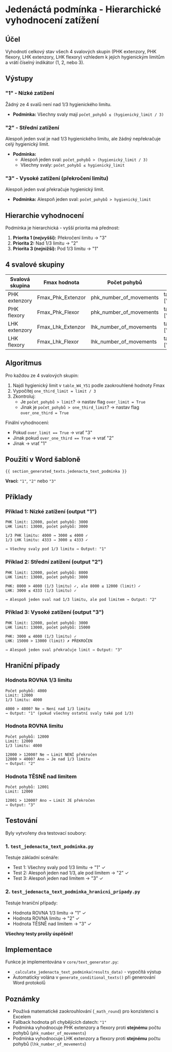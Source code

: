 # Jedenáctá podmínka - Hierarchické vyhodnocení zatížení

## Účel
Vyhodnotí celkový stav všech 4 svalových skupin (PHK extenzory, PHK flexory, LHK extenzory, LHK flexory) vzhledem k jejich hygienickým limitům a vrátí číselný indikátor (1, 2, nebo 3).

## Výstupy

### "1" - Nízké zatížení
Žádný ze 4 svalů není nad 1/3 hygienického limitu.
- **Podmínka:** Všechny svaly mají `počet_pohybů ≤ (hygienický_limit / 3)`

### "2" - Střední zatížení
Alespoň jeden sval je nad 1/3 hygienického limitu, ale žádný nepřekračuje celý hygienický limit.
- **Podmínka:**
  - Alespoň jeden sval: `počet_pohybů > (hygienický_limit / 3)`
  - Všechny svaly: `počet_pohybů ≤ hygienický_limit`

### "3" - Vysoké zatížení (překročení limitu)
Alespoň jeden sval překračuje hygienický limit.
- **Podmínka:** Alespoň jeden sval: `počet_pohybů > hygienický_limit`

## Hierarchie vyhodnocení
Podmínka je hierarchická - vyšší priorita má přednost:
1. **Priorita 1 (nejvyšší):** Překročení limitu → "3"
2. **Priorita 2:** Nad 1/3 limitu → "2"
3. **Priorita 3 (nejnižší):** Pod 1/3 limitu → "1"

## 4 svalové skupiny

| Svalová skupina | Fmax hodnota | Počet pohybů | Limit z tabulky |
|-----------------|--------------|--------------|-----------------|
| PHK extenzory   | Fmax_Phk_Extenzor | phk_number_of_movements | table_W4_Y51[row]["phk"] |
| PHK flexory     | Fmax_Phk_Flexor   | phk_number_of_movements | table_W4_Y51[row]["phk"] |
| LHK extenzory   | Fmax_Lhk_Extenzor | lhk_number_of_movements | table_W4_Y51[row]["lhk"] |
| LHK flexory     | Fmax_Lhk_Flexor   | lhk_number_of_movements | table_W4_Y51[row]["lhk"] |

## Algoritmus

Pro každou ze 4 svalových skupin:
1. Najdi hygienický limit v `table_W4_Y51` podle zaokrouhlené hodnoty Fmax
2. Vypočítej `one_third_limit = limit / 3`
3. Zkontroluj:
   - Je `počet_pohybů > limit`? → nastav flag `over_limit = True`
   - Jinak je `počet_pohybů > one_third_limit`? → nastav flag `over_one_third = True`

Finální vyhodnocení:
- Pokud `over_limit == True` → vrať "3"
- Jinak pokud `over_one_third == True` → vrať "2"
- Jinak → vrať "1"

## Použití v Word šabloně

```django
{{ section_generated_texts.jedenacta_text_podminka }}
```

**Vrací:** `"1"`, `"2"` nebo `"3"`

## Příklady

### Příklad 1: Nízké zatížení (output "1")
```
PHK limit: 12000, počet pohybů: 3000
LHK limit: 13000, počet pohybů: 3000

1/3 PHK limitu: 4000 → 3000 ≤ 4000 ✓
1/3 LHK limitu: 4333 → 3000 ≤ 4333 ✓

→ Všechny svaly pod 1/3 limitu → Output: "1"
```

### Příklad 2: Střední zatížení (output "2")
```
PHK limit: 12000, počet pohybů: 8000
LHK limit: 13000, počet pohybů: 3000

PHK: 8000 > 4000 (1/3 limitu) ✓, ale 8000 ≤ 12000 (limit) ✓
LHK: 3000 ≤ 4333 (1/3 limitu) ✓

→ Alespoň jeden sval nad 1/3 limitu, ale pod limitem → Output: "2"
```

### Příklad 3: Vysoké zatížení (output "3")
```
PHK limit: 12000, počet pohybů: 3000
LHK limit: 13000, počet pohybů: 15000

PHK: 3000 ≤ 4000 (1/3 limitu) ✓
LHK: 15000 > 13000 (limit) ✗ PŘEKROČEN

→ Alespoň jeden sval překračuje limit → Output: "3"
```

## Hraniční případy

### Hodnota ROVNA 1/3 limitu
```
Počet pohybů: 4000
Limit: 12000
1/3 limitu: 4000

4000 > 4000? Ne → Není nad 1/3 limitu
→ Output: "1" (pokud všechny ostatní svaly také pod 1/3)
```

### Hodnota ROVNA limitu
```
Počet pohybů: 12000
Limit: 12000
1/3 limitu: 4000

12000 > 12000? Ne → Limit NENÍ překročen
12000 > 4000? Ano → Je nad 1/3 limitu
→ Output: "2"
```

### Hodnota TĚSNĚ nad limitem
```
Počet pohybů: 12001
Limit: 12000

12001 > 12000? Ano → Limit JE překročen
→ Output: "3"
```

## Testování

Byly vytvořeny dva testovací soubory:

### 1. `test_jedenacta_text_podminka.py`
Testuje základní scénáře:
- Test 1: Všechny svaly pod 1/3 limitu → "1" ✓
- Test 2: Alespoň jeden nad 1/3, ale pod limitem → "2" ✓
- Test 3: Alespoň jeden nad limitem → "3" ✓

### 2. `test_jedenacta_text_podminka_hranicni_pripady.py`
Testuje hraniční případy:
- Hodnota ROVNA 1/3 limitu → "1" ✓
- Hodnota ROVNA limitu → "2" ✓
- Hodnota TĚSNĚ nad limitem → "3" ✓

**Všechny testy prošly úspěšně!**

## Implementace

Funkce je implementována v `core/text_generator.py`:
- `_calculate_jedenacta_text_podminka(results_data)` - vypočítá výstup
- Automaticky volána v `generate_conditional_texts()` při generování Word protokolů

## Poznámky

- Používá matematické zaokrouhlování (`_math_round`) pro konzistenci s Excelem
- Fallback hodnota při chybějících datech: `"1"`
- Podmínka vyhodnocuje PHK extenzory a flexory proti **stejnému** počtu pohybů (`phk_number_of_movements`)
- Podmínka vyhodnocuje LHK extenzory a flexory proti **stejnému** počtu pohybů (`lhk_number_of_movements`)
